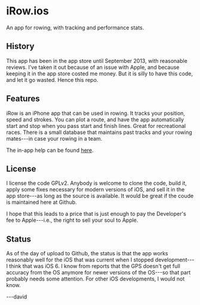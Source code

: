 # iRow.ios
An app for rowing, with tracking and performance stats.

## History

This app has been in the app store until September 2013, with reasonable reviews.  I've taken it out
because of an issue with Apple, and because keeping it in the app store costed me money.  But it is silly to have this code, and let it go wasted.  Hence this repo.

## Features

iRow is an iPhone app that can be used in rowing.  It tracks your position, speed and strokes.  You can plot a route, and have the app automatically start and stop when you pass start and finish lines.  Great for recreational races.  There is a small database that maintains past tracks and your rowing mates---in case your rowing in a team.

The in-app help can be found [here](iRow/info.html).

## License

I license the code GPLv2.  Anybody is welcome to clone the code, build it, apply some fixes necessary for modern versions of iOS, and sell it in the app store---as long as the source is available.  It would be great if the coude is maintained here at Github. 

I hope that this leads to a price that is just enough to pay the Developer's fee to Apple---i.e., the right to sell your soul to Apple.

## Status

As of the day of upload to Github, the status is that the app works reasonably well for the iOS that was current when I stopped development---I think that was iOS 6.  I know from reports that the GPS doesn't get full accuracy from the OS anymore for newer versions of the OS---so that part probably needs some attention.  For other iOS developments, I would not know.

---david
